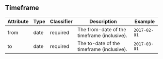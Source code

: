 ## Timeframe

| Attribute | Type | Classifier | Description                                 | Example      |
|-----------|------|------------|---------------------------------------------|--------------|
| from      | date | required   | The from-date of the timeframe (inclusive). | `2017-02-01` |
| to        | date | required   | The to-date of the timeframe (inclusive).   | `2017-03-01` |
